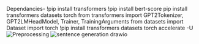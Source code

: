 Dependancies-
!pip install transformers
!pip install bert-score
pip install transformers datasets torch
from transformers import GPT2Tokenizer, GPT2LMHeadModel, Trainer, TrainingArguments
from datasets import Dataset
import torch
!pip install transformers datasets torch accelerate -U
![Preprocessing](https://github.com/Nil22Pcso05/Triplets_to_Sentence_Generation/assets/149058367/6a868a57-9cc5-40d8-891f-0a0d2af6723b)
![sentence generation drawio](https://github.com/Nil22Pcso05/Triplets_to_Sentence_Generation/assets/149058367/f7fe8adc-7795-486b-b92a-b6c3dbe6d622)
